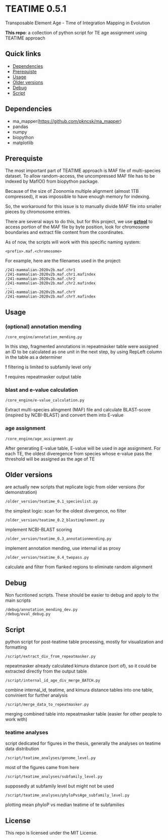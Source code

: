 # TEATIME 0.5.1
Transposable Element Age - Time of Integration Mapping in Evolution

**This repo**: a collection of python script for TE age assignment using TEATIME approach

## Quick links
- [Dependencies](#dependencies)
- [Prerequiste](#prerequiste)
- [Usage](#usage)
- [Older versions](#older-versions)
- [Debug](#debug)
- [Script](#script)
## Dependencies
- ma_mapper(https://github.com/pkncsk/ma_mapper)
- pandas
- numpy
- biopython
- matplotlib

## Prerequiste 
The most important part of TEATIME approach is MAF file of multi-species dataset. To allow random-access, the uncompressed MAF file has to be indexed by MafIO() from biopython package. 

Because of the size of Zoonomia multiple alignment (almost 1TB compressed), it was impossible to have enough memory for indexing. 

So, the workaround for this issue is to manually divide MAF file into smaller pieces by chromosome entries. 

There are several ways to do this, but for this project, we use [**gztool**](https://github.com/circulosmeos/gztool) to access portion of the MAF file by byte position, look for chromosome boundaries and extract file content from the coordinates. 

As of now, the scripts will work with this specific naming system:
```
<prefix>.maf.<chromosome>
```
For example, here are the filenames used in the project:
```
/241-mammalian-2020v2b.maf.chr1
/241-mammalian-2020v2b.maf.chr1.mafindex
/241-mammalian-2020v2b.maf.chr2
/241-mammalian-2020v2b.maf.chr2.mafindex
...
/241-mammalian-2020v2b.maf.chrY
/241-mammalian-2020v2b.maf.chrY.mafindex
```

## Usage 
### (optional) annotation mending  
```
/core_engine/annotation_mending.py
```
In this step, fragmented annotations in repeatmasker table were assigned an ID to be calculated as one unit in the next step, by using RepLeft column in the table as a determiner

**!** filtering is limited to subfamily level only

**!** requires repeatmasker output table
### blast and e-value calculation
```
/core_engine/e-value_calculation.py
```
Extract multi-species alingment (MAF) file and calculate BLAST-score (inspired by NCBI-BLAST) and convert them into E-value
### age assignment
```
/core_engine/age_assignment.py
```
After generating E-value table, E-value will be used in age assignment. For each TE, the oldest diveregence from species whose e-value pass the threshold will be assigned as the age of TE

## Older versions
are actually new scripts that replicate logic from older versions (for demonstration)
```
/older_version/teatime_0.1_specieslist.py
```
the simplest logic: scan for the oldest divergence, no filter
```
/older_version/teatime_0.2_blastimplement.py
```
implement NCBI-BLAST scoring
```
/older_version/teatime_0.3_annotationmending.py
```
implement annotation mending, use internal id as proxy
```
/older_version/teatime_0.4_twopass.py
```
calculate and filter from flanked regions to eliminate random alignment

## Debug
Non fucntioned scripts. These should be easier to debug and apply to the main scripts
```
/debug/annotation_mending_dev.py
/debug/eval_debug.py

```
## Script
python script for post-teatime table processing, mostly for visualization and formatting
```
/script/extract_div_from_repeatmasker.py
```
repeatmasker already calculated kimura distance (sort of), so it could be extracted directly from the output table
```
/script/internal_id_age_div_merge_BATCH.py
```
combine internal_id, teatime, and kimura distance tables into one table, convinient for further analysis
```
/script/merge_data_to_repeatmasker.py
```
merging combined table into repeatmasker table (easier for other people to work with)
### teatime analyses
script dedicated for figures in the thesis, generally the analyses on teatime data distribution
```
/script/teatime_analyses/genome_level.py
```
most of the figures came from here
```
/script/teatime_analyses/subfamily_level.py
```
supposedly at subfamily level but might not be used 
```
/script/teatime_analyses/phyloPvsAge_subfamily_level.py
```
plotting mean phyloP vs median teatime of te subfamilies

## License
This repo is licensed under the MIT License. 